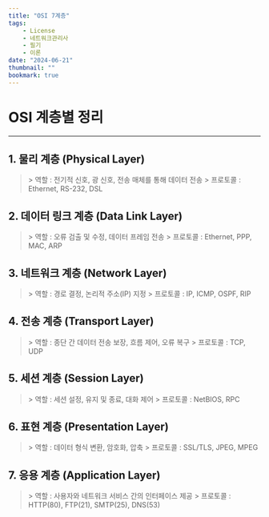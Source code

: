 ```yaml
---
title: "OSI 7계층"
tags:
    - License
    - 네트워크관리사
    - 필기
    - 이론
date: "2024-06-21"
thumbnail: ""
bookmark: true
---
```



# OSI 계층별 정리
---

## 1. 물리 계층 (Physical Layer)

>\> 역할 : 전기적 신호, 광 신호, 전송 매체를 통해 데이터 전송
>\> 프로토콜 : Ethernet, RS-232, DSL


## 2. 데이터 링크 계층 (Data Link Layer)

>\> 역할 : 오류 검출 및 수정, 데이터 프레임 전송
>\> 프로토콜 : Ethernet, PPP, MAC, ARP


## 3. 네트워크 계층 (Network Layer)

>\> 역할 : 경로 결정, 논리적 주소(IP) 지정
>\> 프로토콜 : IP, ICMP, OSPF, RIP


## 4. 전송 계층 (Transport Layer)

>\> 역할 : 종단 간 데이터 전송 보장, 흐름 제어, 오류 복구
>\> 프로토콜 : TCP, UDP


## 5. 세션 계층 (Session Layer)

>\> 역할 : 세션 설정, 유지 및 종료, 대화 제어
>\> 프로토콜 : NetBIOS, RPC


## 6. 표현 계층 (Presentation Layer)

>\> 역할 : 데이터 형식 변환, 암호화, 압축
>\> 프로토콜 : SSL/TLS, JPEG, MPEG


## 7. 응용 계층 (Application Layer)

>\> 역할 : 사용자와 네트워크 서비스 간의 인터페이스 제공
>\> 프로토콜 : HTTP(80), FTP(21), SMTP(25), DNS(53)


